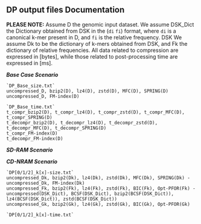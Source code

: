 ## DP output files Documentation

**PLEASE NOTE:** Assume D the genomic input dataset. We assume DSK_Dict the Dictionary obtained from DSK in the (`di` `fi`) format, where `di` is a canonical k-mer present in D, and `fi` is the relative frequency. DSK We assume Dk to be the dictionary of k-mers obtained from DSK, and Fk the dictionary of relative frequencies. All data related to compression are expressed in [bytes], while those related to post-processing time are expressed in [ms].

***Base Case Scenario***

```
`DP_Base_size.txt`
uncompressed_D, bzip2(D), lz4(D), zstd(D), MFC(D), SPRING(D)
uncompressed_D, FM-index(D)

`DP_Base_time.txt`
t_compr_bzip2(D), t_compr_lz4(D), t_compr_zstd(D), t_compr_MFC(D), t_compr_SPRING(D)
t_decompr_bzip2(D), t_decompr_lz4(D), t_decompr_zstd(D), t_decompr_MFC(D), t_decompr_SPRING(D)
t_compr_FM-index(D)
t_decompr_FM-index(D)
```


***SD-RAM Scenario***




***CD-NRAM Scenario***

```
`DP[0/1/2]_k[x]-size.txt`
uncompressed_Dk, bzip2(Dk), lz4(Dk), zstd(Dk), MFC(Dk), SPRING(Dk) - uncompressed_Dk, FM-index(Dk)
uncompressed_Fk, bzip2(Fk), lz4(Fk), zstd(Fk), BIC(Fk), Opt-PFOR(Fk) - uncompressed(DSK_Dict), BCSF(DSK_Dict), bzip2(BCSF(DSK_Dict)), lz4(BCSF(DSK_Dict)), zstd(BCSF(DSK_Dict))
uncompressed_Gk, bzip2(Gk), lz4(Gk), zstd(Gk), BIC(Gk), Opt-PFOR(Gk)

`DP[0/1/2]_k[x]-time.txt`

```
